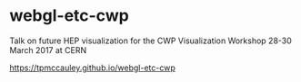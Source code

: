 # webgl-etc-cwp
Talk on future HEP visualization for the CWP Visualization Workshop 28-30 March 2017 at CERN

https://tpmccauley.github.io/webgl-etc-cwp
